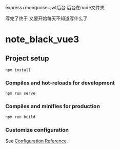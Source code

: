 express+mongoose+jwt后台
后台在node文件夹

写完了终于 又要开始每天不知道写什么了



# note_black_vue3

## Project setup
```
npm install
```

### Compiles and hot-reloads for development
```
npm run serve
```

### Compiles and minifies for production
```
npm run build
```

### Customize configuration
See [Configuration Reference](https://cli.vuejs.org/config/).
